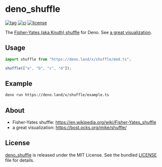 # deno_shuffle

[![tag](https://img.shields.io/github/release/justjavac/deno_shuffle)](https://github.com/justjavac/deno_shuffle/releases)
[![ci](https://github.com/justjavac/deno_shuffle/actions/workflows/ci.yml/badge.svg)](https://github.com/justjavac/deno_shuffle/actions/workflows/ci.yml)
[![license](https://img.shields.io/github/license/justjavac/deno_shuffle)](https://github.com/justjavac/deno_shuffle/blob/master/LICENSE)

The
[Fisher-Yates (aka Knuth) shuffle](https://en.wikipedia.org/wiki/Fisher-Yates_shuffle)
for Deno. See [a great visualization](https://bost.ocks.org/mike/shuffle/).

## Usage

```ts
import shuffle from "https://deno.land/x/shuffle/mod.ts";

shuffle(["a", "b", "c", "d"]);
```

## Example

```bash
deno run https://deno.land/x/shuffle/example.ts
```

## About

- Fisher-Yates shuffle: <https://en.wikipedia.org/wiki/Fisher-Yates_shuffle>
- a great visualization: <https://bost.ocks.org/mike/shuffle/>

## License

[deno_shuffle](https://github.com/justjavac/deno_shuffle) is released under the
MIT License. See the bundled [LICENSE](./LICENSE) file for details.
